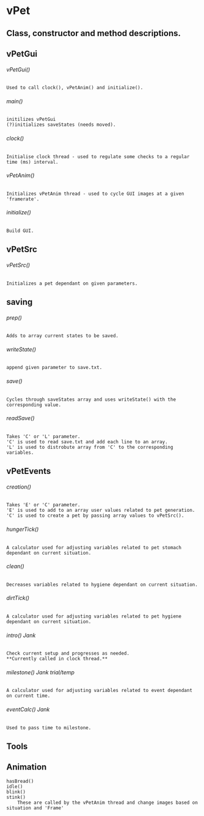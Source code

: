 # vPet




## Class, constructor and method descriptions.

## vPetGui

###### vPetGui()
	Used to call clock(), vPetAnim() and initialize().
    
###### main()
	initilizes vPetGui
	(?)initializes saveStates (needs moved).
      
###### clock()
	Initialise clock thread - used to regulate some checks to a regular time (ms) interval.
    
###### vPetAnim()
	Initializes vPetAnim thread - used to cycle GUI images at a given 'framerate'.
    
###### initialize()
	Build GUI.
        
## vPetSrc

###### vPetSrc()
	Initializes a pet dependant on given parameters.
      
## saving

###### prep()
	Adds to array current states to be saved.
    
###### writeState()
	append given parameter to save.txt.
    
###### save()
	Cycles through saveStates array and uses writeState() with the corresponding value.
    
###### readSave()
	Takes 'C' or 'L' parameter.
	'C' is used to read save.txt and add each line to an array.
	'L' is used to distrobute array from 'C' to the corresponding variables.
    
## vPetEvents

###### creation()
	Takes 'E' or 'C' parameter.
	'E' is used to add to an array user values related to pet generation.
	'C' is used to create a pet by passing array values to vPetSrc().
    
###### hungerTick()
	A calculator used for adjusting variables related to pet stomach dependant on current situation.
    
###### clean()
	Decreases variables related to hygiene dependant on current situation.
    
###### dirtTick()
	A calculator used for adjusting variables related to pet hygiene dependant on current situation.
  
###### intro() *Jank*
	Check current setup and progresses as needed.
	**Currently called in clock thread.**
    
###### milestone() *Jank* *trial/temp*
	A calculator used for adjusting variables related to event dependant on current time.
    
###### eventCalc() *Jank*
	Used to pass time to milestone.
    

## Tools
  
## Animation

	hasBread()
	idle()
	blink()
	stink()
		These are called by the vPetAnim thread and change images based on situation and 'Frame'
